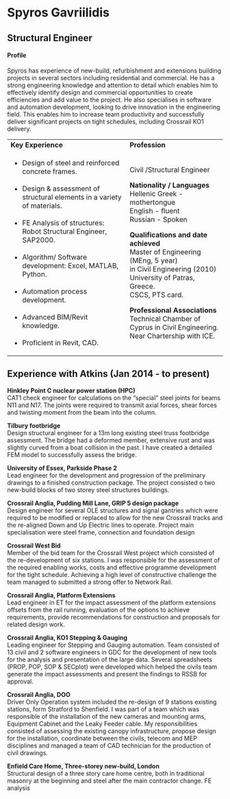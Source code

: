 <!DOCTYPE html>
<html>

<head>
  <meta charset="utf-8">
  <meta name="viewport" content="width=device-width, initial-scale=1.0">
  <title>CV</title>
  <link rel="stylesheet" href="https://stackedit.io/style.css" />
</head>

<body class="stackedit">
  <div class="stackedit__html"><h1 id="spyros-gavriilidis">Spyros Gavriilidis</h1>
<h2 id="structural-engineer">Structural Engineer</h2>
<h4 id="profile">Profile</h4>
<p>Spyros has experience of new-build, refurbishment and extensions building projects in several sectors including residential and commercial. He has a strong engineering knowledge and attention to detail which enables him to effectively identify design and commercial opportunities to create efficiencies and add value to the project. He also specialises in software and automation development, looking to drive innovation in the engineering field. This enables him to increase team productivity and successfully deliver significant projects on tight schedules, including Crossrail KO1 delivery.</p>
<table border="0">
<colgroup>
       <col span="1">
       <col span="1">
    </colgroup> <tbody><tr>
    <td><b>Key Experience</b></td>
    <td><b>Profession</b></td>
 </tr>
 <tr>
    <td>
      <ul>
     <li>Design of steel and reinforced concrete frames.</li>
     <br>
     <li>Design &amp; assessment of structural elements in a variety of materials.</li><br>
     <li>FE Analysis of structures: Robot Structural Engineer, SAP2000.</li><br>
     <li>Algorithm/ Software development: Excel, MATLAB, Python.</li><br>
     <li>Automation process development.</li><br>
     <li>Advanced BIM/Revit knowledge.</li><br>
     <li>Proficient in Revit, CAD.</li>
      </ul>
</td>
    <td>
      <p>Civil /Structural Engineer</p>
      <b>Nationality / Languages</b><br>
      Hellenic Greek - mothertongue<br> English - fluent<br>
      Russian - Spoken
     <p> <b>Qualifications and date achieved</b><br>
      Master of Engineering (MEng, 5 year)<br>
      in Civil Engineering (2010)
      University of Patras, Greece.<br> CSCS, PTS card.</p>
      <p><b> Professional Associations </b><br>
      Technical Chamber of Cyprus in Civil Engineering.<br>
      Near Chartership with ICE.</p>
</td>
 </tr>
</tbody></table>
<h2 id="experience-with-atkins-jan-2014---to-present">Experience with Atkins (Jan 2014 - to present)</h2>
<p><strong>Hinkley Point C nuclear power station (HPC)</strong><br>
CAT1 check engineer for calculations on the “special” steel joints for beams N11 and N17. The joints were required to transmit axial forces, shear forces and twisting moment from the beam into the column.</p>
<p><strong>Tilbury footbridge</strong><br>
Design structural engineer for a 13m long existing steel truss footbridge assessment. The bridge had a deformed member, extensive rust and was slightly curved from a boat collision in the past. I have created a detailed FEM model to successfully assess the bridge.</p>
<p><strong>University of Essex, Parkside Phase 2</strong><br>
Lead engineer for the development and progression of the preliminary drawings to a finished construction package. The project consisted o two new-build blocks of two storey steel structures buildings.</p>
<p><strong>Crossrail Anglia, Pudding Mill Lane, GRIP 5 design package</strong><br>
Design engineer for several OLE structures and signal gantries which were required to be modified or replaced to allow for the new Crossrail tracks and the re-aligned Down and Up Electric lines to operate. Project main specialisation were steel frame, connection and foundation design</p>
<p><strong>Crossrail West Bid</strong><br>
Member of the bid team for the Crossrail West project which consisted of the re-development of six stations. I was responsible for the assessment of the required enabling works, costs and effective programme development for the tight schedule. Achieving a high level of constructive challenge the team managed to submitted a strong offer to Network Rail.</p>
<p><strong>Crossrail Anglia, Platform Extensions</strong><br>
Lead engineer in ET for the impact assessment of the platform extensions offsets from the rail running, evaluation of the options to achieve requirements, provide recommendations for construction and proposals for related design work.</p>
<p><strong>Crossrail Anglia, KO1 Stepping &amp; Gauging</strong><br>
Leading engineer for Stepping and Gauging automation. Team consisted of 13 civil and 2 software engineers in GDC for the development of new tools for the analysis and presentation of the large data. Several spreadsheets (PROP, POP, SOP &amp; SECplot) were developed which helped the civils team generate the impact assessments and present the findings to RSSB for approval.</p>
<p><strong>Crossrail Anglia, DOO</strong><br>
Driver Only Operation system included the re-design of 9 stations existing stations, form Stratford to Shenfield. I was part of a team which was responsible of the installation of the new cameras and mounting arms, Equipment Cabinet and the Leaky Feeder cable. My responsibilities consisted of assessing the existing canopy infrastructure, propose design for the installation, coordinate between the civils, telecom and MEP disciplines and managed a team of CAD technician for the production of civil drawings.</p>
<p><strong>Enfield Care Home, Three-storey new-build, London</strong><br>
Structural design of a three story care home centre, both in traditional masonry at the beginning and steel after the main contractor change. FE analysis</p>
</div>
</body>

</html>

<!--stackedit_data:
eyJoaXN0b3J5IjpbOTQ5NDY3MjU0XX0=
-->